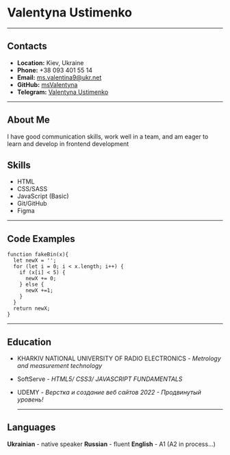 # Valentyna Ustimenko

---

## Contacts

- **Location:** Kiev, Ukraine
- **Phone:** +38 093 401 55 14
- **Email:** [ms.valentina9@ukr.net](ms.valentina9@ukr.net)
- **GitHub:** [msValentyna](https://github.com/msValentyna)
- **Telegram:** [Valentyna Ustimenko](https://t.me/msValentyna_9)

---

## About Me

I have good communication skills, work well in a team, and am eager to learn and develop in frontend development

## Skills

- HTML
- CSS/SASS
- JavaScript (Basic)
- Git/GitHub
- Figma

---

## Code Examples

```
function fakeBin(x){
  let newX = '';
  for (let i = 0; i < x.length; i++) {
    if (x[i] < 5) {
      newX += 0;
    } else {
      newX +=1;
    }
  }
  return newX;
}
```

---

## Education

- KHARKIV NATIONAL UNIVERSITY OF RADIO ELECTRONICS
  _- Metrology and measurement technology_
- SoftServe
  _- HTML5/ CSS3/ JAVASCRIPT FUNDAMENTALS_
- UDEMY
  _- Верстка и создание веб сайтов 2022 - Продвинутый уровень!_

  ***

## Languages

**Ukrainian** - native speaker
**Russian** - fluent
**English** - A1 (A2 in process…)

